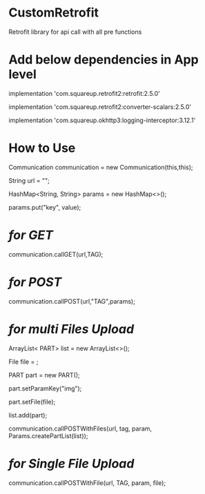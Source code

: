 # CustomRetrofit
Retrofit library for api call with all pre functions

# Add below dependencies in App level

implementation 'com.squareup.retrofit2:retrofit:2.5.0'
    
implementation 'com.squareup.retrofit2:converter-scalars:2.5.0'

implementation 'com.squareup.okhttp3:logging-interceptor:3.12.1'

# How to Use

Communication communication = new Communication(this,this);

String url = "";

HashMap<String, String> params = new HashMap<>();

params.put("key", value);

# *for GET*
communication.callGET(url,TAG);

# *for POST*
communication.callPOST(url,"TAG",params);

# *for multi Files Upload*
ArrayList< PART> list = new ArrayList<>();
    
File file = ;
 
PART part = new PART();

part.setParamKey("img");

part.setFile(file);

list.add(part);

communication.callPOSTWithFiles(url, tag, param, Params.createPartList(list));

# *for Single File Upload*
communication.callPOSTWithFile(url, TAG, param, file);

        

